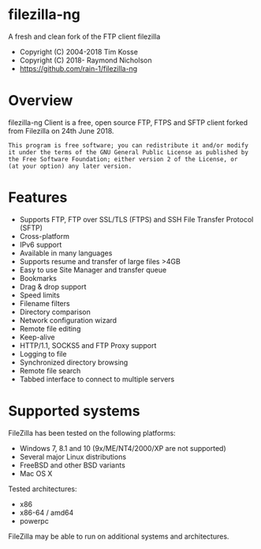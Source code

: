 # filezilla-ng

A fresh and clean fork of the FTP client filezilla

* Copyright (C) 2004-2018  Tim Kosse
* Copyright (C) 2018-      Raymond Nicholson
* https://github.com/rain-1/filezilla-ng

# Overview

filezilla-ng Client is a free, open source FTP, FTPS and SFTP client forked from Filezilla on 24th June 2018.

```
This program is free software; you can redistribute it and/or modify
it under the terms of the GNU General Public License as published by
the Free Software Foundation; either version 2 of the License, or
(at your option) any later version.
```

# Features

- Supports FTP, FTP over SSL/TLS (FTPS) and SSH File Transfer Protocol (SFTP)
- Cross-platform
- IPv6 support
- Available in many languages
- Supports resume and transfer of large files >4GB
- Easy to use Site Manager and transfer queue
- Bookmarks
- Drag & drop support
- Speed limits
- Filename filters
- Directory comparison
- Network configuration wizard
- Remote file editing
- Keep-alive
- HTTP/1.1, SOCKS5 and FTP Proxy support
- Logging to file
- Synchronized directory browsing
- Remote file search
- Tabbed interface to connect to multiple servers

# Supported systems

FileZilla has been tested on the following platforms:
- Windows 7, 8.1 and 10 (9x/ME/NT4/2000/XP are not supported)
- Several major Linux distributions
- FreeBSD and other BSD variants
- Mac OS X

Tested architectures:
- x86
- x86-64 / amd64
- powerpc

FileZilla may be able to run on additional systems and architectures.
